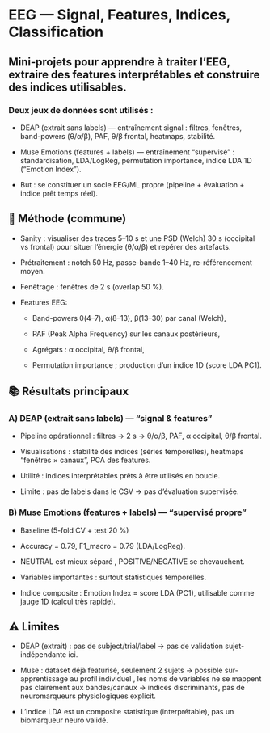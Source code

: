 # EEG  — Signal, Features, Indices, Classification

## Mini-projets pour apprendre à traiter l’EEG, extraire des features interprétables et construire des indices utilisables. 

### Deux jeux de données sont utilisés :

- DEAP (extrait sans labels) — entraînement signal : filtres, fenêtres, band-powers (θ/α/β), PAF, θ/β frontal, heatmaps, stabilité.

- Muse Emotions (features + labels) — entraînement “supervisé” : standardisation, LDA/LogReg, permutation importance, indice LDA 1D (“Emotion Index”).

- But : se constituer un socle EEG/ML propre (pipeline + évaluation + indice prêt temps réel).

## 🔎 Méthode (commune)

- Sanity : visualiser des traces 5–10 s et une PSD (Welch) 30 s (occipital vs frontal) pour situer l’énergie (θ/α/β) et repérer des artefacts.

- Prétraitement : notch 50 Hz, passe-bande 1–40 Hz, re-référencement moyen.

- Fenêtrage : fenêtres de 2 s (overlap 50 %).

- Features EEG:

  - Band-powers θ(4–7), α(8–13), β(13–30) par canal (Welch),

  - PAF (Peak Alpha Frequency) sur les canaux postérieurs,

  - Agrégats : α occipital, θ/β frontal,

  - Permutation importance ; production d’un indice 1D (score LDA PC1).

## 📚 Résultats principaux

### A) DEAP (extrait sans labels) — “signal & features”

 - Pipeline opérationnel : filtres -> 2 s -> θ/α/β, PAF, α occipital, θ/β frontal.

 - Visualisations : stabilité des indices (séries temporelles), heatmaps “fenêtres × canaux”, PCA des features.

 - Utilité :  indices interprétables prêts à être utilisés en boucle.

 - Limite : pas de labels dans le CSV -> pas d’évaluation supervisée. 


### B) Muse Emotions (features + labels) — “supervisé propre”

 - Baseline (5-fold CV + test 20 %) 

 - Accuracy = 0.79, F1_macro = 0.79 (LDA/LogReg).

 - NEUTRAL est mieux séparé , POSITIVE/NEGATIVE se chevauchent.

 - Variables importantes : surtout statistiques temporelles.

 - Indice composite : Emotion Index = score LDA (PC1), utilisable comme jauge 1D (calcul très rapide).

## ⚠️ Limites 

- DEAP (extrait) : pas de subject/trial/label -> pas de validation sujet-indépendante ici.

- Muse : dataset déjà featurisé, seulement 2 sujets  -> possible sur-apprentissage au profil individuel , les noms de variables ne se mappent pas clairement aux bandes/canaux -> indices discriminants, pas de neuromarqueurs physiologiques explicit.

- L’indice LDA est un composite statistique (interprétable), pas un biomarqueur neuro validé.


